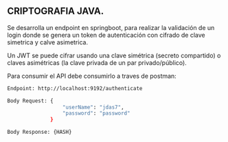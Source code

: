 ## CRIPTOGRAFIA JAVA.

Se desarrolla un endpoint en springboot, para realizar la validación de un login
donde se genera un token de autenticación con cifrado de clave simetrica y calve asimetrica.

Un JWT se puede cifrar usando una clave simétrica (secreto compartido) o claves asimétricas (la clave privada de un par privado/público).

   
Para consumir el API debe consumirlo a traves de postman:

```bash
Endpoint: http://localhost:9192/authenticate
```
```bash
Body Request: {
                  "userName": "jdas7",
                  "password": "password"
              }
```
```bash
Body Response: {HASH}
```

